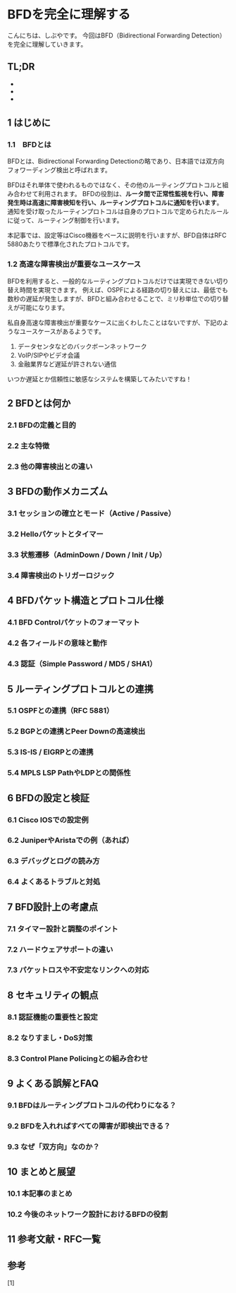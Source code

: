 # BFDを完全に理解する


<!--
Todo:
- TLDR

-->


こんにちは、しぶやです。
今回はBFD（Bidirectional Forwarding Detection）を完全に理解していきます。


## TL;DR

*
*
*

## 1 はじめに
### 1.1　BFDとは

BFDとは、Bidirectional Forwarding Detectionの略であり、日本語では双方向フォワーディング検出と呼ばれます。

BFDはそれ単体で使われるものではなく、その他のルーティングプロトコルと組み合わせて利用されます。
BFDの役割は、**ルータ間で正常性監視を行い、障害発生時は高速に障害検知を行い、ルーティングプロトコルに通知を行います**。
通知を受け取ったルーティンプロトコルは自身のプロトコルで定められたルールに従って、ルーティング制御を行います。

本記事では、設定等はCisco機器をベースに説明を行いますが、BFD自体はRFC 5880あたりで標準化されたプロトコルです。

### 1.2 高速な障害検出が重要なユースケース

BFDを利用すると、一般的なルーティングプロトコルだけでは実現できない切り替え時間を実現できます。
例えば、OSPFによる経路の切り替えには、最低でも数秒の遅延が発生しますが、BFDと組み合わせることで、ミリ秒単位での切り替えが可能になります。

私自身高速な障害検出が重要なケースに出くわしたことはないですが、下記のようなユースケースがあるようです。
1. データセンタなどのバックボーンネットワーク
2. VoIP/SIPやビデオ会議
3. 金融業界など遅延が許されない通信

いつか遅延とか信頼性に敏感なシステムを構築してみたいですね！

## 2 BFDとは何か
### 2.1 BFDの定義と目的
### 2.2 主な特徴
### 2.3 他の障害検出との違い

## 3 BFDの動作メカニズム
### 3.1 セッションの確立とモード（Active / Passive）
### 3.2 Helloパケットとタイマー
### 3.3 状態遷移（AdminDown / Down / Init / Up）
### 3.4 障害検出のトリガーロジック

## 4 BFDパケット構造とプロトコル仕様
### 4.1 BFD Controlパケットのフォーマット
### 4.2 各フィールドの意味と動作
### 4.3 認証（Simple Password / MD5 / SHA1）

## 5 ルーティングプロトコルとの連携
### 5.1 OSPFとの連携（RFC 5881）
### 5.2 BGPとの連携とPeer Downの高速検出
### 5.3 IS-IS / EIGRPとの連携
### 5.4 MPLS LSP PathやLDPとの関係性

## 6 BFDの設定と検証
### 6.1 Cisco IOSでの設定例
### 6.2 JuniperやAristaでの例（あれば）
### 6.3 デバッグとログの読み方
### 6.4 よくあるトラブルと対処

## 7 BFD設計上の考慮点
### 7.1 タイマー設計と調整のポイント
### 7.2 ハードウェアサポートの違い
### 7.3 パケットロスや不安定なリンクへの対応

## 8 セキュリティの観点
### 8.1 認証機能の重要性と設定
### 8.2 なりすまし・DoS対策
### 8.3 Control Plane Policingとの組み合わせ

## 9 よくある誤解とFAQ
### 9.1 BFDはルーティングプロトコルの代わりになる？
### 9.2 BFDを入れればすべての障害が即検出できる？
### 9.3 なぜ「双方向」なのか？

## 10 まとめと展望
### 10.1 本記事のまとめ
### 10.2 今後のネットワーク設計におけるBFDの役割

## 11 参考文献・RFC一覧




## 参考

[1] []()

